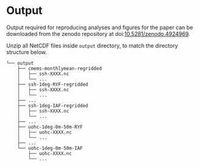 # Output

Output required for reproducing analyses and figures for the paper can be downloaded from the zenodo repository at doi:[10.5281/zenodo.4924969](https://doi.org/10.5281/zenodo.4924969).

Unzip all NetCDF files inside `output` directory, to match the directory structure below.

```
└── output
    ├── cmems-monthlymean-regridded
    │   ├── ssh-XXXX.nc
    │   └── ...
    ├── ssh-1deg-RYF-regridded
    │   ├── ssh-XXXX.nc
    │   └── ...
    ├── ...
    ├── ssh-1deg-IAF-regridded
    │   ├── ssh-XXXX.nc
    │   └── ...
    ├── ...
    ├── uohc-1deg-0m-50m-RYF
    │   ├── uohc-XXXX.nc
    │   └── ...
    ├── ...
    └── uohc-1deg-0m-50m-IAF
        ├── uohc-XXXX.nc
        └── ...
```
